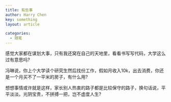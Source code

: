```yaml
---
title: 有些事
author: Harry Chen
key: something
layout: article

categories:
  - 随笔
---
```


  感觉大家都在谋划大事，只有我还窝在自己的天地里，看看书写写代码，大学这么过有意思吗?

  冯琳说，你上个大学读个研究生然后找份工作，假如月收入10k，出去消费，你还是一个月买不了一平米的房子，有什么用?

  想想事情或许就是这样，家长别人热衷的路子都是比较保守的路子，换句话说，平平淡淡。光阴宝贵，不拼搏一把，岂不虚度人生?
